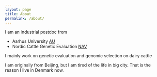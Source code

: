 ```yaml
---
layout: page
title: About
permalink: /about/
---
```


I am an industrial postdoc from  

-  Aarhus University [AU](http://www.au.dk/en/)    
-  Nordic Cattle Genetic Evaluation [NAV](http://www.nordicebv.info/Forside.htm)  

I mainly work on genetic evaluation and genomic selection on dairy cattle


I am originally from Beijing, but I am tired of the life in big city. That is the reason I live in Denmark now.  
